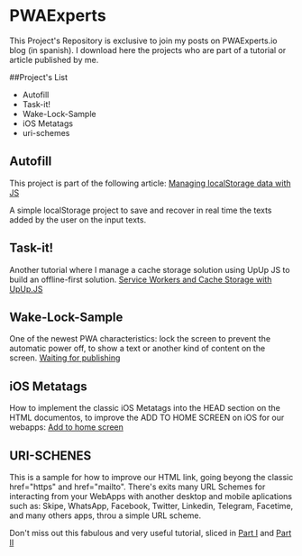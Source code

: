 # PWAExperts
This Project's Repository is exclusive to join my posts on PWAExperts.io blog (in spanish). I download here the projects who are part of a tutorial or article published by me.

##Project's List
* Autofill
* Task-it!
* Wake-Lock-Sample
* iOS Metatags
* uri-schemes

## Autofill
This project is part of the following article: [Managing localStorage data with JS](https://pwaexperts.io/tutoriales/gestiona-javascript-datos-almacenando-localstorage)

A simple localStorage project to save and recover in real time the texts added by the user on the input texts.

## Task-it!
Another tutorial where I manage a cache storage solution using UpUp JS to build an offline-first solution. [Service Workers and Cache Storage with UpUp.JS](https://pwaexperts.io/tutoriales/offline-first-service-workers-cache-storage-upup-js)

## Wake-Lock-Sample
One of the newest PWA characteristics: lock the screen to prevent the automatic power off, to show a text or another kind of content on the screen. [Waiting for publishing](https://www.pwaexperts.io/)

## iOS Metatags
How to implement the classic iOS Metatags into the HEAD section on the HTML documentos, to improve the ADD TO HOME SCREEN on iOS for our webapps: [Add to home screen](https://pwaexperts.io/tutoriales/agregar-pwa-escritorio-ios)

## URI-SCHENES
This is a sample for how to improve our HTML link, going beyong the classic href="https" and href="mailto". There's exits many URL Schemes for interacting from your WebApps with another desktop and mobile aplications such as: Skipe, WhatsApp, Facebook, Twitter, Linkedin, Telegram, Facetime, and many others apps, throu a simple URL scheme.

Don't miss out this fabulous and very useful tutorial, sliced in [Part I](https://www.pwaexperts.io/tutoriales/interactividad-hipervinculos-uri-schemes-pwa-1) and [Part II](https://www.pwaexperts.io/tutoriales/interactividad-hipervinculos-uri-schemes-pwa-2)
